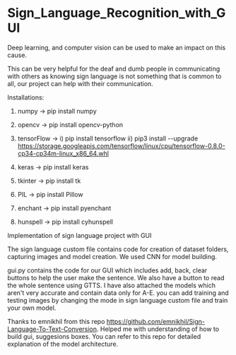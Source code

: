 # Sign_Language_Recognition_with_GUI

Deep learning, and computer vision can be used to make an impact on this cause.

This can be very helpful for the deaf and dumb people in communicating with others as knowing sign language is not something that is common to all, our project can help with their communication.

Installations:

1. numpy -> pip install numpy

2. opencv -> pip install opencv-python

3. tensorFlow -> i) pip install tensorflow 
                 ii) pip3 install --upgrade https://storage.googleapis.com/tensorflow/linux/cpu/tensorflow-0.8.0-cp34-cp34m-linux_x86_64.whl

4. keras -> pip install keras

5. tkinter -> pip install tk

6. PIL -> pip install Pillow

7. enchant -> pip install pyenchant 

8. hunspell -> pip install cyhunspell

Implementation of sign language project with GUI

The sign language  custom file contains code for creation of dataset folders, capturing images and model creation. We used CNN for model building.

gui.py contains the code for our GUI which includes add, back, clear buttons to help the user make the sentence. We also have a button to read the whole sentence using GTTS. I have also attached the models which aren't very accurate and contain data only for A-E. you can add training and testing images by changing the mode in sign language custom file and train your own model.


   
   
   
   
   
   
   
Thanks to emnikhil from this repo 
https://github.com/emnikhil/Sign-Language-To-Text-Conversion. 
Helped me with understanding of how to build gui, suggesions boxes. You can refer to this repo for detailed explanation of the model architecture.



